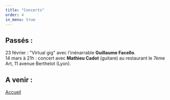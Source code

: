 ```yaml
---
title: "Concerts"
order: 4
in_menu: true
---
```

<h2>Passés :</h2>

<p1>23 février : "Virtual gig" avec l'inénarrable <b>Guillaume Facello</b>.</p1><br>
<p1>14 mars à 21h : concert avec <b>Mathieu Cadot</b> (guitare) au restaurant le 7ème Art, 11 avenue Berthelot (Lyon).</p1>

<h2>A venir :</h2>

<a href="index.html" class="bouton">Accueil</a> 